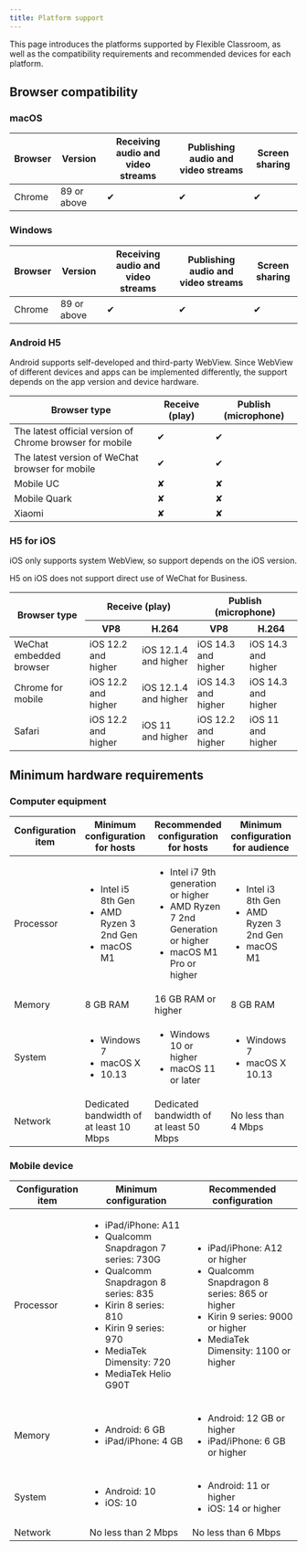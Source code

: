 ```yaml
---
title: Platform support
---
```


This page introduces the platforms supported by Flexible Classroom, as well as the compatibility requirements and recommended devices for each platform.

## Browser compatibility

### macOS

| Browser | Version | Receiving audio and video streams | Publishing audio and video streams | Screen sharing |
|---|---|---|---|---|
| Chrome | 89 or above | ✔ | ✔ | ✔ |

### Windows

| Browser | Version | Receiving audio and video streams | Publishing audio and video streams | Screen sharing |
|---|---|---|---|---|
| Chrome | 89 or above | ✔ | ✔ | ✔ |

### Android H5

Android supports self-developed and third-party WebView. Since WebView of different devices and apps can be implemented differently, the support depends on the app version and device hardware.

| Browser type | Receive (play) | Publish (microphone) |
|---|---|---|
| The latest official version of Chrome browser for mobile | ✔ | ✔ |
| The latest version of WeChat browser for mobile | ✔ | ✔ |
| Mobile UC  | ✘ | ✘ |
| Mobile Quark  | ✘ | ✘ |
| Xiaomi  | ✘ | ✘ |

### H5 for iOS

iOS only supports system WebView, so support depends on the iOS version.

<Admonition type="caution" title="Note">
H5 on iOS does not support direct use of WeChat for Business.
</Admonition>

<table><thead><tr><th rowspan="2">Browser type</th><th colspan="2">Receive (play)</th><th colspan="2">Publish (microphone)</th></tr><tr><th>VP8</th><th>H.264</th><th>VP8</th><th>H.264</th></tr></thead><tbody><tr><td>WeChat embedded browser</td><td>iOS 12.2 and higher</td><td>iOS 12.1.4 and higher</td><td>iOS 14.3 and higher</td><td>iOS 14.3 and higher</td></tr><tr><td>Chrome for mobile</td><td>iOS 12.2 and higher</td><td>iOS 12.1.4 and higher</td><td>iOS 14.3 and higher</td><td>iOS 14.3 and higher</td></tr><tr><td>Safari</td><td>iOS 12.2 and higher</td><td>iOS 11 and higher</td><td>iOS 12.2 and higher</td><td>iOS 11 and higher</td></tr></tbody></table>

## Minimum hardware requirements

### Computer equipment

| Configuration item | Minimum configuration for hosts | Recommended configuration for hosts | Minimum configuration for audience | Recommended configuration for audience |
|---|---|---|---|---|
| Processor | <ul><li>Intel i5 8th Gen</li><li> AMD Ryzen 3 2nd Gen </li><li>macOS M1</li></ul> | <ul><li>Intel i7 9th generation or higher </li><li>AMD Ryzen 7 2nd Generation or higher </li><li>macOS M1 Pro or higher</li></ul> | <ul><li>Intel i3 8th Gen </li><li>AMD Ryzen 3 2nd Gen </li><li>macOS M1</li></ul> |<ul><li> Intel i5 8th generation or higher </li><li>AMD Ryzen 7 2nd Generation or higher</li><li> macOS M1 Pro or higher</li></ul> |
| Memory | 8 GB RAM | 16 GB RAM or higher | 8 GB RAM | 16 GB RAM or higher |
| System | <ul><li>Windows 7 </li><li>macOS X</li><li> 10.13 </li></ul>| <ul><li>Windows 10 or higher</li><li> macOS 11 or later</li></ul> | <ul><li>Windows 7</li><li> macOS X 10.13 </li></ul>| <ul><li>Windows 10 or higher</li><li> macOS 11 or later </li></ul>|
| Network | Dedicated bandwidth of at least 10 Mbps | Dedicated bandwidth of at least 50 Mbps | No less than 4 Mbps | No less than 10 Mbps |

### Mobile device

| Configuration item | Minimum configuration | Recommended configuration |
|---|---|---|
| Processor | <ul><li>iPad/iPhone: A11 </li><li>Qualcomm Snapdragon 7 series: 730G </li><li>Qualcomm Snapdragon 8 series: 835 </li><li>Kirin 8 series: 810 </li><li>Kirin 9 series: 970 </li><li>MediaTek Dimensity: 720 </li><li>MediaTek Helio G90T </li></ul>| <ul><li>iPad/iPhone: A12 or higher </li><li>Qualcomm Snapdragon 8 series: 865 or higher </li><li>Kirin 9 series: 9000 or higher </li><li>MediaTek Dimensity: 1100 or higher</li></ul> |
| Memory | <ul><li>Android: 6 GB </li><li>iPad/iPhone: 4 GB</li></ul> | <ul><li>Android: 12 GB or higher </li><li>iPad/iPhone: 6 GB or higher</li></ul> |
| System | <ul><li>Android: 10</li><li> iOS: 10</li></ul> | <ul><li>Android: 11 or higher</li><li> iOS: 14 or higher</li></ul> |
| Network | No less than 2 Mbps | No less than 6 Mbps |

